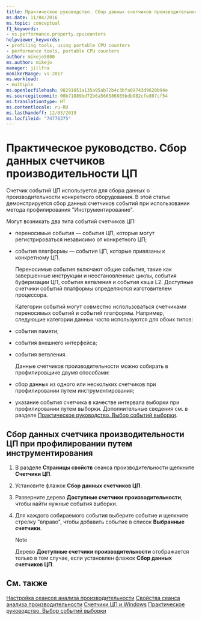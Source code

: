```yaml
---
title: Практическое руководство. Сбор данных счетчиков производительности ЦП | Документация Майкрософт
ms.date: 11/04/2016
ms.topic: conceptual
f1_keywords:
- vs.performance.property.cpucounters
helpviewer_keywords:
- profiling tools, using portable CPU counters
- performance tools, portable CPU counters
author: mikejo5000
ms.author: mikejo
manager: jillfra
monikerRange: vs-2017
ms.workload:
- multiple
ms.openlocfilehash: 98291051a135a95ab72b4c3bfa09743d9620b94e
ms.sourcegitcommit: 00b71889bd72b6a566586885bdb982cfe807cf54
ms.translationtype: HT
ms.contentlocale: ru-RU
ms.lasthandoff: 12/03/2019
ms.locfileid: "74776375"
---
```

# <a name="how-to-collect-cpu-counter-data"></a>Практическое руководство. Сбор данных счетчиков производительности ЦП

Счетчик событий ЦП используется для сбора данных о производительности конкретного оборудования. В этой статье демонстрируется сбор данных счетчиков событий при использовании метода профилирования "Инструментирование".

Могут возникать два типа событий счетчиков ЦП:

- переносимые события — события ЦП, которые могут регистрироваться независимо от конкретного ЦП;

- события платформы — события ЦП, которые привязаны к конкретному ЦП.

  Переносимые события включают общие события, такие как завершенные инструкции и неостановленные циклы, события буферизации ЦП, события ветвления и события кэша L2. Доступные счетчики событий платформы определяются изготовителем процессора.

  Категории событий могут совместно использоваться счетчиками переносимых событий и событий платформы. Например, следующие категории данных часто используются для обоих типов:

- события памяти;

- события внешнего интерфейса;

- события ветвления.

  Данные счетчиков производительности можно собирать в профилировщике двумя способами:

- сбор данных из одного или нескольких счетчиков при профилировании путем инструментирования;

- указание события счетчика в качестве интервала выборки при профилировании путем выборки. Дополнительные сведения см. в разделе [Практическое руководство. Выбор событий выборки](../profiling/how-to-choose-sampling-events.md).

## <a name="to-collect-cpu-performance-counter-data-when-you-profile-by-instrumentation"></a>Сбор данных счетчика производительности ЦП при профилировании путем инструментирования

1. В разделе **Страницы свойств** сеанса производительности щелкните **Счетчики ЦП**.

2. Установите флажок **Сбор данных счетчиков ЦП**.

3. Разверните дерево **Доступные счетчики производительности**, чтобы найти нужные события выборки.

4. Для каждого собираемого события выберите событие и щелкните стрелку "вправо", чтобы добавить событие в список **Выбранные счетчики**.

    > [!NOTE]
    > Дерево **Доступные счетчики производительности** отображается только в том случае, если установлен флажок **Сбор данных счетчиков ЦП**.

## <a name="see-also"></a>См. также

[Настройка сеансов анализа производительности](../profiling/configuring-performance-sessions.md)
[Свойства сеанса анализа производительности](../profiling/performance-session-properties.md)
[Счетчики ЦП и Windows](../profiling/cpu-and-windows-counters.md)
[Практическое руководство. Выбор событий выборки](../profiling/how-to-choose-sampling-events.md)

